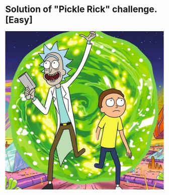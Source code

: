 # Solution of "Pickle Rick" challenge. [Easy]


![Pickle_Rick](https://github.com/root-ji218at/tryhackme.com/blob/master/Pickle%20Rick/pictures/profile_pic.jpeg)
